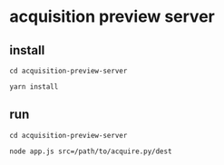 # acquisition preview server

## install

`cd acquisition-preview-server`

`yarn install`

## run

`cd acquisition-preview-server`

`node app.js src=/path/to/acquire.py/dest`
